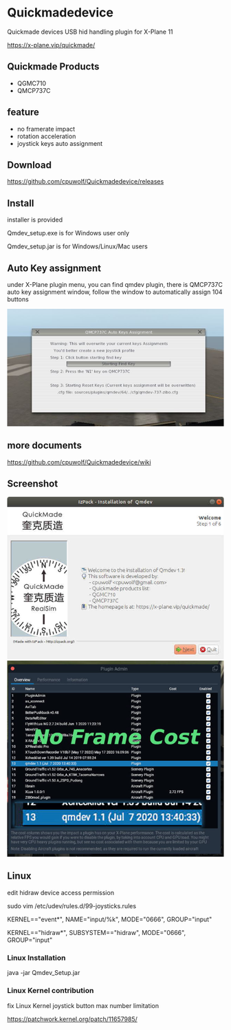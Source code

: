 # Quickmadedevice

Quickmade devices USB hid handling plugin for X-Plane 11

https://x-plane.vip/quickmade/

## Quickmade Products ##

* QGMC710
* QMCP737C 

## feature ##

* no framerate impact
* rotation acceleration
* joystick keys auto assignment

## Download

https://github.com/cpuwolf/Quickmadedevice/releases

## Install

installer is provided

Qmdev_setup.exe is for Windows user only

Qmdev_setup.jar is for Windows/Linux/Mac users

## Auto Key assignment

under X-Plane plugin menu, you can find qmdev plugin, there is QMCP737C auto key assignment window, follow the window to automatically assign 104 buttons


![qmdev](autokey.JPG)



## more documents

https://github.com/cpuwolf/Quickmadedevice/wiki

## Screenshot ##

![qmdev](qmdev_setup.jpg)
![qmdev](nocost.jpg)

## Linux ##

edit hidraw device access permission

sudo vim /etc/udev/rules.d/99-joysticks.rules

KERNEL=="event*", NAME="input/%k", MODE="0666", GROUP="input"

KERNEL=="hidraw*", SUBSYSTEM=="hidraw", MODE="0666", GROUP="input"


### Linux Installation ##
java -jar Qmdev_Setup.jar

### Linux Kernel contribution ###
fix Linux Kernel joystick button max number limitation

https://patchwork.kernel.org/patch/11657985/

